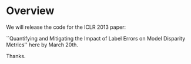 # Overview
We will release the code for the ICLR 2013 paper: 

``Quantifying and Mitigating the Impact of Label Errors on Model Disparity Metrics'' here by March 20th.

Thanks.